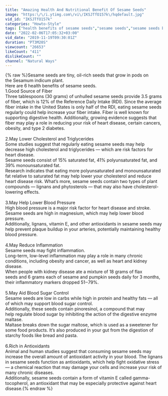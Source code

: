 ```yaml
---
title: "Amazing Health And Nutritional Benefit Of Sesame Seeds"
image: "https:\/\/i.ytimg.com\/vi\/IKSJTfO157k\/hqdefault.jpg"
vid_id: "IKSJTfO157k"
categories: "Howto-Style"
tags: ["health benefits of sesame seeds","sesame seeds","sesame seeds benefits"]
date: "2022-02-06T17:05:32+03:00"
vid_date: "2019-11-19T09:30:01Z"
duration: "PT3M20S"
viewcount: "26653"
likeCount: "411"
dislikeCount: ""
channel: "Natural Ways"
---
```

{% raw %}Sesame seeds are tiny, oil-rich seeds that grow in pods on the Sesamum indicum plant.<br />Here are 6 health benefits of sesame seeds.<br />1.Good Source of Fiber<br />Three tablespoons (30 grams) of unhulled sesame seeds provide 3.5 grams of fiber, which is 12% of the Reference Daily Intake (RDI). Since the average fiber intake in the United States is only half of the RDI, eating sesame seeds regularly could help increase your fiber intake. Fiber is well known for supporting digestive health. Additionally, growing evidence suggests that fiber may play a role in reducing your risk of heart disease, certain cancers, obesity, and type 2 diabetes.<br /><br />2.May Lower Cholesterol and Triglycerides<br />Some studies suggest that regularly eating sesame seeds may help decrease high cholesterol and triglycerides — which are risk factors for heart disease.<br />Sesame seeds consist of 15% saturated fat, 41% polyunsaturated fat, and 39% monounsaturated fat.<br />Research indicates that eating more polyunsaturated and monounsaturated fat relative to saturated fat may help lower your cholesterol and reduce heart disease risk. What’s more, sesame seeds contain two types of plant compounds — lignans and phytosterols — that may also have cholesterol-lowering effects.<br /><br />3.May Help Lower Blood Pressure<br />High blood pressure is a major risk factor for heart disease and stroke.<br />Sesame seeds are high in magnesium, which may help lower blood pressure.<br />Additionally, lignans, vitamin E, and other antioxidants in sesame seeds may help prevent plaque buildup in your arteries, potentially maintaining healthy blood pressure.<br /><br />4.May Reduce Inflammation<br />Sesame seeds may fight inflammation.<br />Long-term, low-level inflammation may play a role in many chronic conditions, including obesity and cancer, as well as heart and kidney disease.<br />When people with kidney disease ate a mixture of 18 grams of flax seeds and 6 grams each of sesame and pumpkin seeds daily for 3 months, their inflammatory markers dropped 51‒79%.<br /><br />5.May Aid Blood Sugar Control<br />Sesame seeds are low in carbs while high in protein and healthy fats — all of which may support blood sugar control.<br />Additionally, these seeds contain pinoresinol, a compound that may help regulate blood sugar by inhibiting the action of the digestive enzyme maltase.<br />Maltase breaks down the sugar maltose, which is used as a sweetener for some food products. It’s also produced in your gut from the digestion of starchy foods like bread and pasta.<br /><br />6.Rich in Antioxidants<br />Animal and human studies suggest that consuming sesame seeds may increase the overall amount of antioxidant activity in your blood. The lignans in sesame seeds function as antioxidants, which help fight oxidative stress — a chemical reaction that may damage your cells and increase your risk of many chronic diseases.<br />Additionally, sesame seeds contain a form of vitamin E called gamma-tocopherol, an antioxidant that may be especially protective against heart disease.{% endraw %}
